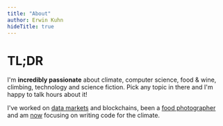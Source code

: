 ```yaml
---
title: "About"
author: Erwin Kuhn
hideTitle: true
---
```


# TL;DR
I'm **incredibly passionate** about climate, computer science, food & wine, climbing, technology and science fiction. Pick any topic in there and I'm happy to talk hours about it!

I've worked on [data markets](https://oceanprotocol.com/) and blockchains, been a [food photographer](https://www.instagram.com/erwin_kuhn_/) and am [now](/now/) focusing on writing code for the climate.


